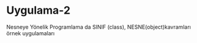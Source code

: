 # Uygulama-2
Nesneye Yönelik Programlama da SINIF (class), NESNE(object)kavramları örnek uygulamaları
